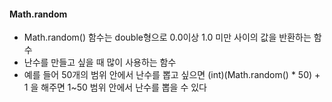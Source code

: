 #### Math.random
  - Math.random() 함수는 double형으로 0.0이상 1.0 미만 사이의 값을 반환하는 함수  
  - 난수를 만들고 싶을 때 많이 사용하는 함수
  - 예를 들어 50개의 범위 안에서 난수를 뽑고 싶으면 (int)(Math.random() * 50) + 1 을 해주면 1~50 범위 안에서 난수를 뽑을 수 있다
